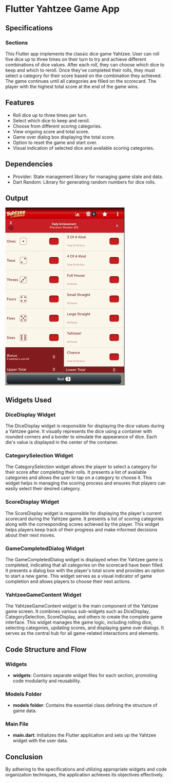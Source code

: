 # Flutter Yahtzee Game App

## Specifications

### Sections

This Flutter app implements the classic dice game Yahtzee. User can roll five dice up to three times on their turn to try and achieve different combinations of dice values. After each roll, they can choose which dice to keep and which to reroll. Once they've completed their rolls, they must select a category for their score based on the combination they achieved. The game continues until all categories are filled on the scorecard. The player with the highest total score at the end of the game wins.

## Features

- Roll dice up to three times per turn.
- Select which dice to keep and reroll.
- Choose from different scoring categories.
- View ongoing score and total score.
- Game over dialog box displaying the total score.
- Option to reset the game and start over.
- Visual indication of selected dice and available scoring categories.

## Dependencies

- Provider: State management library for managing game state and data.
- Dart Random: Library for generating random numbers for dice rolls.

## Output

![Image Description](mp2merged.png)


## Widgets Used

### DiceDisplay Widget

The DiceDisplay widget is responsible for displaying the dice values during a Yahtzee game. It visually represents the dice using a container with rounded corners and a border to simulate the appearance of dice. Each die's value is displayed in the center of the container.

### CategorySelection Widget

The CategorySelection widget allows the player to select a category for their score after completing their rolls. It presents a list of available categories and allows the user to tap on a category to choose it. This widget helps in managing the scoring process and ensures that players can easily select their desired category.

### ScoreDisplay Widget

The ScoreDisplay widget is responsible for displaying the player's current scorecard during the Yahtzee game. It presents a list of scoring categories along with the corresponding scores achieved by the player. This widget helps players keep track of their progress and make informed decisions about their next moves.

### GameCompletedDialog Widget

The GameCompletedDialog widget is displayed when the Yahtzee game is completed, indicating that all categories on the scorecard have been filled. It presents a dialog box with the player's total score and provides an option to start a new game. This widget serves as a visual indicator of game completion and allows players to choose their next actions.

### YahtzeeGameContent Widget

The YahtzeeGameContent widget is the main component of the Yahtzee game screen. It combines various sub-widgets such as DiceDisplay, CategorySelection, ScoreDisplay, and others to create the complete game interface. This widget manages the game logic, including rolling dice, selecting categories, updating scores, and displaying game over dialogs. It serves as the central hub for all game-related interactions and elements.

## Code Structure and Flow

### Widgets

- **widgets**: Contains separate widget files for each section, promoting code modularity and reusability.

### Models Folder

- **models folder**: Contains the essential class defining the structure of game data.

### Main File

- **main.dart**: Initializes the Flutter application and sets up the Yahtzee widget with the user data.

## Conclusion

By adhering to the specifications and utilizing appropriate widgets and code organization techniques, the application achieves its objectives effectively.

